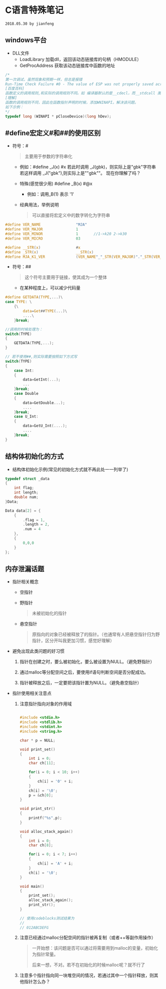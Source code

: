 # **C语言特殊笔记**
`2018.05.30 by jianfeng`

## windows平台
- DLL文件
	- LoadLibrary 加载dll，返回该动态链接库的句柄（HMODULE）
	- GetProcAddress 获取该动态链接库中函数的地址
```c
/*
第一次调试，虽然现象和预期一样，但总是报错
Run-Time Check Failure #0 - The value of ESP was not properly saved across a function call.  This is usually a result of calling a function declared with one calling convention with a function pointer declared with a different calling convention.
[百度百科]
函数定义的调用规则,和实际的调用规则不同。如 编译器默认的是__cdecl，而__stdcall 类型的函数却用了 __cdecl 的调用规则，由于编译时不会报错，结果出现了运行时异常。
[理解]
函数的调用规则不同，因此在函数指针声明的时候，添加WNINAPI。解决该问题。
如下示例：
*/
typedef long (WINAPI * pCloseDevice)(long hDev);
```

## #define宏定义#和##的使用区别
- 符号：#
	> 主要用于参数的字符串化
	- 例如：#define _J(x)	#x
		若此时调用 _J(gbk)，则实际上是"gbk"字符串
		若这样调用 _J("gbk"),则实际上是"\"gbk\""。
		现在你理解了吗？
	
	- 特殊(感觉很少用) #define  _B(x)  #@x
		
		- 例如：调用_B(1) 表示  '1'
	- 经典用法，举例说明
		
		> 可以直接将宏定义中的数字转化为字符串
```c
#define VER_NAME				"MJA"
#define VER_MAJOR				1
#define VER_MINOR				1		//1->k20 2->k30
#define VER_MICRO				03

#define __STR(x)				#x
#define _STR(x)					__STR(x)
#define MJA_K1_VER				(VER_NAME"_"_STR(VER_MAJOR)"."_STR(VER_MINOR)"."_STR(VER_MICRO))
```

- 符号：##
	> 这个符号主要用于链接，使其成为一个整体
	
	- 在某种程度上，可以减少代码量
```c
#define GETDATA(TYPE,...)\
case TYPE: \
    {\
        data=Get##TYPE(...)\
        ....\
    }break;

//调用的时候处理为：
switch(TYPE)
{
	GETDATA(TYPE,...);
}
```
```c
// 若不使用##,则实际需要按照如下方式写
switch(TYPE)
{
	case Int:
	{
		data=GetInt(...);
		...
	}break;
	case Double
	{
		data=GetDouble...);
		....
	}break;
	case U_Int:
	{
		data=GetU_Int(....);
		....
	}break;
}
```

## 结构体初始化的方式
- 结构体初始化示例(常见的初始化方式就不再此处一一列举了)
```c
typedef struct _data
{
	int flag;
	int length;
	double num;
}Data;

Data data[2] = {
	{
		.flag = 1,
		.length = 2,
		.num = 4
	},
	{
		0,0,0
	}
};
```

## 内存泄漏话题

- 指针相关概念

  - 空指针

  - 野指针

    > 未被初始化的指针

  - 悬空指针

    > 原指向的对象已经被释放了的指针。（也通常有人把悬空指针归为野指针，区分开叫我更加习惯，感觉好理解）

- 避免出现此类问题的好习惯

  1. 指针在创建之时，要么被初始化，要么被设置为NULL。（避免野指针）

  2. 通过malloc等分配空间之后，要使用if语句判断空间是否分配成功。

  3. 指针被释放之后，一定要把该指针置为NULL。（避免悬空指针）

- 指针使用相关注意点

  1. 注意指针指向对象的作用域

     ```c
     
     #include <stdio.h>
     #include <stdlib.h>
     #include <stdint.h>
     #include <string.h>
     
     char * p = NULL;
     
     void print_set()
     {
         int i = 0;
         char ch[11];
     
         for(i = 0; i < 10; i++)
         {
             ch[i] = '0' + i;
         }
         ch[i] = '\0';
         p = &ch[0];
     }
     
     void print_str()
     {
         printf("%s",p);
     }
     
     void alloc_stack_again()
     {
         int i = 0;
         char ch[8];
     
         for(i = 0; i < 7; i++)
         {
             ch[i] = 'A' + i;
         }
         ch[i] = '\0';
     }
     
     void main()
     {
         print_set();
         alloc_stack_again();
         print_str();
     }
     
     // 使用codeblocks测试结果为
     // 
     // 012ABCDEFG
     ```

     

  2. 注意已经通过malloc分配空间的指针被再复制（或者++等副作用操作）

     > 一开始想：该问题是否可以通过将需要用到malloc的变量，初始化为指针常量。
     >
     > 后来一想，不对。若不在初始化的时候malloc呢？就不行了

  3. 注意多个指针指向同一块堆空间的情况，若通过其中一个指针释放，则其他指针怎么办？

